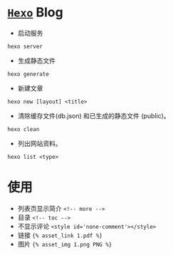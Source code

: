 # [`Hexo`](https://hexo.io/zh-cn/) Blog

- 启动服务

`hexo server`

- 生成静态文件

`hexo generate`

- 新建文章

`hexo new [layout] <title>`

- 清除缓存文件(db.json) 和已生成的静态文件 (public)。

`hexo clean`

- 列出网站资料。

`hexo list <type>`


# 使用

- 列表页显示简介
 `<!-- more -->`
- 目录
  `<!-- toc -->`
- 不显示评论
  `<style id='none-comment'></style>`
- 链接
  `{% asset_link 1.pdf %}`
- 图片
  `{% asset_img 1.png PNG %}`

